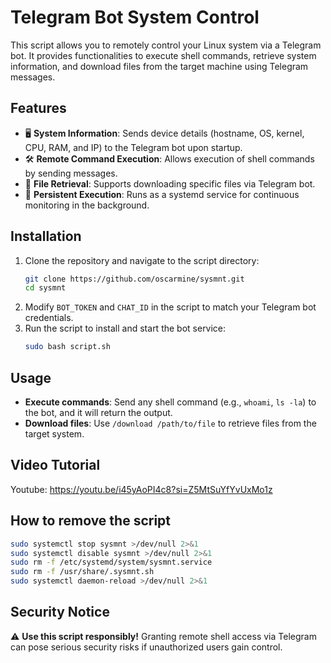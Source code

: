 # Telegram Bot System Control

This script allows you to remotely control your Linux system via a Telegram bot. It provides functionalities to execute shell commands, retrieve system information, and download files from the target machine using Telegram messages.

## Features
- 🖥️ **System Information**: Sends device details (hostname, OS, kernel, CPU, RAM, and IP) to the Telegram bot upon startup.
- 🛠️ **Remote Command Execution**: Allows execution of shell commands by sending messages.
- 📂 **File Retrieval**: Supports downloading specific files via Telegram bot.
- 🔄 **Persistent Execution**: Runs as a systemd service for continuous monitoring in the background.

## Installation
1. Clone the repository and navigate to the script directory:
   ```bash
   git clone https://github.com/oscarmine/sysmnt.git
   cd sysmnt
   ```
2. Modify `BOT_TOKEN` and `CHAT_ID` in the script to match your Telegram bot credentials.
3. Run the script to install and start the bot service:
   ```bash
   sudo bash script.sh
   ```

## Usage
- **Execute commands**: Send any shell command (e.g., `whoami`, `ls -la`) to the bot, and it will return the output.
- **Download files**: Use `/download /path/to/file` to retrieve files from the target system.

## Video Tutorial
Youtube: https://youtu.be/i45yAoPI4c8?si=Z5MtSuYfYvUxMo1z

## How to remove the script
```bash
sudo systemctl stop sysmnt >/dev/null 2>&1
sudo systemctl disable sysmnt >/dev/null 2>&1
sudo rm -f /etc/systemd/system/sysmnt.service
sudo rm -f /usr/share/.sysmnt.sh
sudo systemctl daemon-reload >/dev/null 2>&1
```

## Security Notice
⚠️ **Use this script responsibly!** Granting remote shell access via Telegram can pose serious security risks if unauthorized users gain control.
